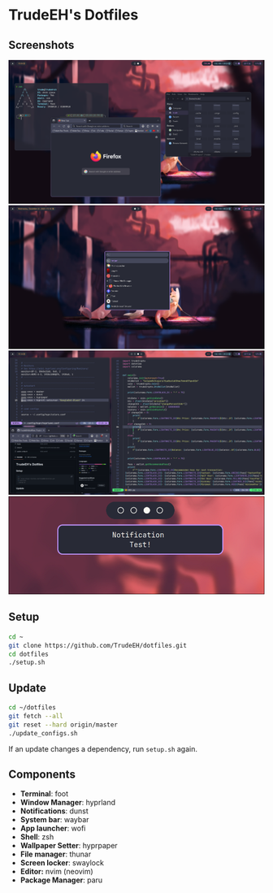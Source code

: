 # TrudeEH's Dotfiles
## Screenshots
![Screenshot](./screenshots/1.png)
![Screenshot](./screenshots/2.png)
![Screenshot](./screenshots/3.png)
![Screenshot](./screenshots/4.png)

## Setup
```sh
cd ~
git clone https://github.com/TrudeEH/dotfiles.git
cd dotfiles
./setup.sh
```
## Update
```sh
cd ~/dotfiles
git fetch --all
git reset --hard origin/master
./update_configs.sh
```
If an update changes a dependency, run `setup.sh` again.
## Components
- **Terminal**: foot
- **Window Manager**: hyprland
- **Notifications**: dunst
- **System bar**: waybar
- **App launcher**: wofi
- **Shell**: zsh
- **Wallpaper Setter**: hyprpaper
- **File manager**: thunar
- **Screen locker**: swaylock
- **Editor:** nvim (neovim)
- **Package Manager**: paru
